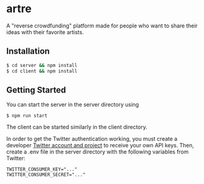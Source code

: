 # artre
A "reverse crowdfunding" platform made for people who want to share their ideas with their favorite artists.

## Installation

```bash
$ cd server && npm install
$ cd client && npm install
```

## Getting Started

You can start the server in the server directory using
```
$ npm run start
```

The client can be started similarly in the client directory.

In order to get the Twitter authentication working, you must create a developer [Twitter account and project](developer.twitter.com/) to receive your own API keys. Then, create a .env file in the server directory with the following variables from Twitter:
```
TWITTER_CONSUMER_KEY="..."
TWITTER_CONSUMER_SECRET="..."
```
